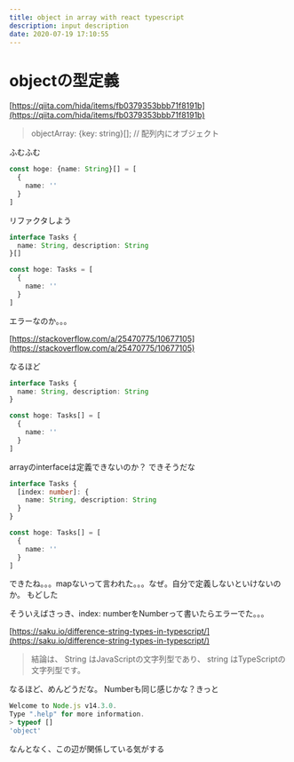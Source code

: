 ```yaml
---
title: object in array with react typescript
description: input description
date: 2020-07-19 17:10:55
---
```


# objectの型定義
[https://qiita.com/hida/items/fb0379353bbb71f8191b](https://qiita.com/hida/items/fb0379353bbb71f8191b)

> objectArray: {key: string}[];             // 配列内にオブジェクト

ふむふむ

```typescript
const hoge: {name: String}[] = [
  {
    name: ''
  }
]
```

リファクタしよう

```typescript
interface Tasks {
  name: String, description: String
}[]

const hoge: Tasks = [
  {
    name: ''
  }
]
```

エラーなのか。。。

[https://stackoverflow.com/a/25470775/10677105](https://stackoverflow.com/a/25470775/10677105)

なるほど

```typescript
interface Tasks {
  name: String, description: String
}

const hoge: Tasks[] = [
  {
    name: ''
  }
]
```

arrayのinterfaceは定義できないのか？
できそうだな

```typescript
interface Tasks {
  [index: number]: {
    name: String, description: String
  }
}

const hoge: Tasks[] = [
  {
    name: ''
  }
]
```

できたね。。。mapないって言われた。。。なぜ。自分で定義しないといけないのか。
もどした

そういえばさっき、index: numberをNumberって書いたらエラーでた。。。

[https://saku.io/difference-string-types-in-typescript/](https://saku.io/difference-string-types-in-typescript/)
> 結論は、 String はJavaScriptの文字列型であり、 string はTypeScriptの文字列型です。

なるほど、めんどうだな。
Numberも同じ感じかな？きっと

```javascript
Welcome to Node.js v14.3.0.
Type ".help" for more information.
> typeof []
'object'
```

なんとなく、この辺が関係している気がする